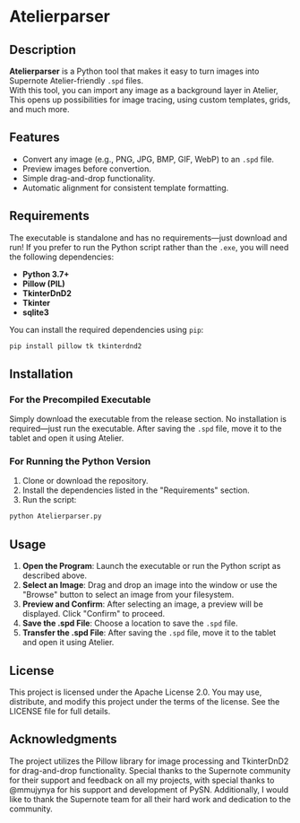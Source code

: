# Atelierparser

## Description
**Atelierparser** is a Python tool that makes it easy to turn images into Supernote Atelier-friendly `.spd` files.  
With this tool, you can import any image as a background layer in Atelier, This opens up possibilities for image tracing, using custom templates, grids, and much more.
## Features
- Convert any image (e.g., PNG, JPG, BMP, GIF, WebP) to an `.spd` file.
- Preview images before convertion.
- Simple drag-and-drop functionality.
- Automatic alignment for consistent template formatting.

## Requirements
The executable is standalone and has no requirements—just download and run!
If you prefer to run the Python script rather than the `.exe`, you will need the following dependencies:

- **Python 3.7+**
- **Pillow (PIL)**
- **TkinterDnD2**
- **Tkinter**
- **sqlite3**

You can install the required dependencies using `pip`:

```bash
pip install pillow tk tkinterdnd2
```

## Installation

### For the Precompiled Executable

Simply download the executable from the release section. No installation is required—just run the executable. After saving the `.spd` file, move it to the tablet and open it using Atelier.

### For Running the Python Version

1. Clone or download the repository.
2. Install the dependencies listed in the "Requirements" section.
3. Run the script:

```bash
python Atelierparser.py
```

## Usage

1. **Open the Program**: Launch the executable or run the Python script as described above.
2. **Select an Image**: Drag and drop an image into the window or use the "Browse" button to select an image from your filesystem.
3. **Preview and Confirm**: After selecting an image, a preview will be displayed. Click "Confirm" to proceed.
4. **Save the .spd File**: Choose a location to save the `.spd` file.
5. **Transfer the .spd File**: After saving the `.spd` file, move it to the tablet and open it using Atelier.

## License

This project is licensed under the Apache License 2.0. You may use, distribute, and modify this project under the terms of the license. 
See the LICENSE file for full details.

## Acknowledgments

The project utilizes the Pillow library for image processing and TkinterDnD2 for drag-and-drop functionality.
Special thanks to the Supernote community for their support and feedback on all my projects, with special thanks to @mmujynya for his support and development of PySN.
Additionally, I would like to thank the Supernote team for all their hard work and dedication to the community.
